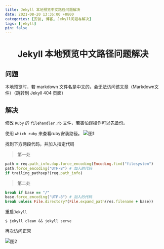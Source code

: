 ```yaml
---
title: Jekyll 本地预览中文路径问题解决
date: 2021-08-20 13:36:00 +0800
categories: [安装, 博客, Jekyll问题与解决]
tags: [jekyll]
pin: false
---
```


<div align="center">
  <h1>Jekyll 本地预览中文路径问题解决</h1>
  <p>
  </p>
</div>

## 问题
本地预览时，若 markdown 文件名是中文的，会无法访问该文章（Markdown文件）（跳转到 Jekyll 404 页面）

## 解决
修改 ```Ruby``` 的 ```filehandler.rb``` 文件，若害怕误操作可以先备份。

使用 `which ruby` 来查看ruby安装路径。
![图1](https://cdn.jsdelivr.net/gh/3wsea/blog-images@master/commons/20210820/WX20210820-140310.png)

找到下方两段代码，并加入指定代码


>第一处

```ruby
path = req.path_info.dup.force_encoding(Encoding.find("filesystem")
path.force_encoding("UTF-8") # 加入的代码
if trailing_pathsep?(req.path_info)
```

>第二处

```ruby
break if base == "/"
base.force_encoding("UTF-8") # 加入的代码
break unless File.directory?(File.expand_path(res.filename + base))
```

重启`Jekyll`

```console
$ jekyll clean && jekyll serve
```

再次访问正常

![图2](https://cdn.jsdelivr.net/gh/3wsea/blog-images@master/commons/20210820/WX20210820-142013.png)
